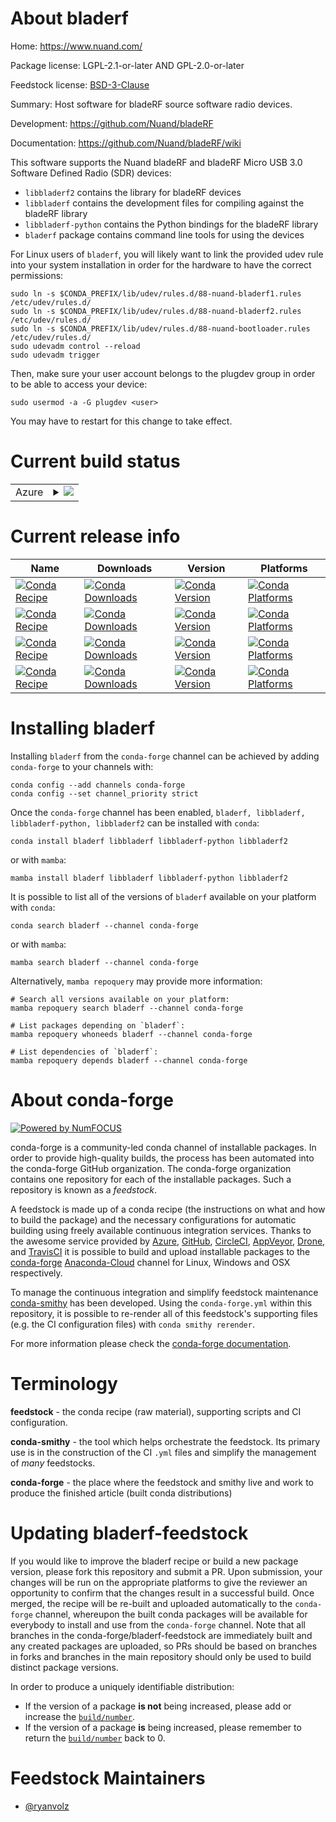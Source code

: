 About bladerf
=============

Home: https://www.nuand.com/

Package license: LGPL-2.1-or-later AND GPL-2.0-or-later

Feedstock license: [BSD-3-Clause](https://github.com/conda-forge/bladerf-feedstock/blob/main/LICENSE.txt)

Summary: Host software for bladeRF source software radio devices.

Development: https://github.com/Nuand/bladeRF

Documentation: https://github.com/Nuand/bladeRF/wiki

This software supports the Nuand bladeRF and bladeRF Micro USB 3.0 Software Defined Radio (SDR) devices:

  - `libbladerf2` contains the library for bladeRF devices
  - `libbladerf` contains the development files for compiling against the bladeRF library
  - `libbladerf-python` contains the Python bindings for the bladeRF library
  - `bladerf` package contains command line tools for using the devices

For Linux users of `bladerf`, you will likely want to link the provided udev rule into your system installation in order for the hardware to have the correct permissions:

    sudo ln -s $CONDA_PREFIX/lib/udev/rules.d/88-nuand-bladerf1.rules /etc/udev/rules.d/
    sudo ln -s $CONDA_PREFIX/lib/udev/rules.d/88-nuand-bladerf2.rules /etc/udev/rules.d/
    sudo ln -s $CONDA_PREFIX/lib/udev/rules.d/88-nuand-bootloader.rules /etc/udev/rules.d/
    sudo udevadm control --reload
    sudo udevadm trigger

Then, make sure your user account belongs to the plugdev group in order to be able to access your device:

    sudo usermod -a -G plugdev <user>

You may have to restart for this change to take effect.


Current build status
====================


<table>
    
  <tr>
    <td>Azure</td>
    <td>
      <details>
        <summary>
          <a href="https://dev.azure.com/conda-forge/feedstock-builds/_build/latest?definitionId=15921&branchName=main">
            <img src="https://dev.azure.com/conda-forge/feedstock-builds/_apis/build/status/bladerf-feedstock?branchName=main">
          </a>
        </summary>
        <table>
          <thead><tr><th>Variant</th><th>Status</th></tr></thead>
          <tbody><tr>
              <td>linux_64</td>
              <td>
                <a href="https://dev.azure.com/conda-forge/feedstock-builds/_build/latest?definitionId=15921&branchName=main">
                  <img src="https://dev.azure.com/conda-forge/feedstock-builds/_apis/build/status/bladerf-feedstock?branchName=main&jobName=linux&configuration=linux_64_" alt="variant">
                </a>
              </td>
            </tr><tr>
              <td>osx_64</td>
              <td>
                <a href="https://dev.azure.com/conda-forge/feedstock-builds/_build/latest?definitionId=15921&branchName=main">
                  <img src="https://dev.azure.com/conda-forge/feedstock-builds/_apis/build/status/bladerf-feedstock?branchName=main&jobName=osx&configuration=osx_64_" alt="variant">
                </a>
              </td>
            </tr><tr>
              <td>win_64</td>
              <td>
                <a href="https://dev.azure.com/conda-forge/feedstock-builds/_build/latest?definitionId=15921&branchName=main">
                  <img src="https://dev.azure.com/conda-forge/feedstock-builds/_apis/build/status/bladerf-feedstock?branchName=main&jobName=win&configuration=win_64_" alt="variant">
                </a>
              </td>
            </tr>
          </tbody>
        </table>
      </details>
    </td>
  </tr>
</table>

Current release info
====================

| Name | Downloads | Version | Platforms |
| --- | --- | --- | --- |
| [![Conda Recipe](https://img.shields.io/badge/recipe-bladerf-green.svg)](https://anaconda.org/conda-forge/bladerf) | [![Conda Downloads](https://img.shields.io/conda/dn/conda-forge/bladerf.svg)](https://anaconda.org/conda-forge/bladerf) | [![Conda Version](https://img.shields.io/conda/vn/conda-forge/bladerf.svg)](https://anaconda.org/conda-forge/bladerf) | [![Conda Platforms](https://img.shields.io/conda/pn/conda-forge/bladerf.svg)](https://anaconda.org/conda-forge/bladerf) |
| [![Conda Recipe](https://img.shields.io/badge/recipe-libbladerf-green.svg)](https://anaconda.org/conda-forge/libbladerf) | [![Conda Downloads](https://img.shields.io/conda/dn/conda-forge/libbladerf.svg)](https://anaconda.org/conda-forge/libbladerf) | [![Conda Version](https://img.shields.io/conda/vn/conda-forge/libbladerf.svg)](https://anaconda.org/conda-forge/libbladerf) | [![Conda Platforms](https://img.shields.io/conda/pn/conda-forge/libbladerf.svg)](https://anaconda.org/conda-forge/libbladerf) |
| [![Conda Recipe](https://img.shields.io/badge/recipe-libbladerf--python-green.svg)](https://anaconda.org/conda-forge/libbladerf-python) | [![Conda Downloads](https://img.shields.io/conda/dn/conda-forge/libbladerf-python.svg)](https://anaconda.org/conda-forge/libbladerf-python) | [![Conda Version](https://img.shields.io/conda/vn/conda-forge/libbladerf-python.svg)](https://anaconda.org/conda-forge/libbladerf-python) | [![Conda Platforms](https://img.shields.io/conda/pn/conda-forge/libbladerf-python.svg)](https://anaconda.org/conda-forge/libbladerf-python) |
| [![Conda Recipe](https://img.shields.io/badge/recipe-libbladerf2-green.svg)](https://anaconda.org/conda-forge/libbladerf2) | [![Conda Downloads](https://img.shields.io/conda/dn/conda-forge/libbladerf2.svg)](https://anaconda.org/conda-forge/libbladerf2) | [![Conda Version](https://img.shields.io/conda/vn/conda-forge/libbladerf2.svg)](https://anaconda.org/conda-forge/libbladerf2) | [![Conda Platforms](https://img.shields.io/conda/pn/conda-forge/libbladerf2.svg)](https://anaconda.org/conda-forge/libbladerf2) |

Installing bladerf
==================

Installing `bladerf` from the `conda-forge` channel can be achieved by adding `conda-forge` to your channels with:

```
conda config --add channels conda-forge
conda config --set channel_priority strict
```

Once the `conda-forge` channel has been enabled, `bladerf, libbladerf, libbladerf-python, libbladerf2` can be installed with `conda`:

```
conda install bladerf libbladerf libbladerf-python libbladerf2
```

or with `mamba`:

```
mamba install bladerf libbladerf libbladerf-python libbladerf2
```

It is possible to list all of the versions of `bladerf` available on your platform with `conda`:

```
conda search bladerf --channel conda-forge
```

or with `mamba`:

```
mamba search bladerf --channel conda-forge
```

Alternatively, `mamba repoquery` may provide more information:

```
# Search all versions available on your platform:
mamba repoquery search bladerf --channel conda-forge

# List packages depending on `bladerf`:
mamba repoquery whoneeds bladerf --channel conda-forge

# List dependencies of `bladerf`:
mamba repoquery depends bladerf --channel conda-forge
```


About conda-forge
=================

[![Powered by
NumFOCUS](https://img.shields.io/badge/powered%20by-NumFOCUS-orange.svg?style=flat&colorA=E1523D&colorB=007D8A)](https://numfocus.org)

conda-forge is a community-led conda channel of installable packages.
In order to provide high-quality builds, the process has been automated into the
conda-forge GitHub organization. The conda-forge organization contains one repository
for each of the installable packages. Such a repository is known as a *feedstock*.

A feedstock is made up of a conda recipe (the instructions on what and how to build
the package) and the necessary configurations for automatic building using freely
available continuous integration services. Thanks to the awesome service provided by
[Azure](https://azure.microsoft.com/en-us/services/devops/), [GitHub](https://github.com/),
[CircleCI](https://circleci.com/), [AppVeyor](https://www.appveyor.com/),
[Drone](https://cloud.drone.io/welcome), and [TravisCI](https://travis-ci.com/)
it is possible to build and upload installable packages to the
[conda-forge](https://anaconda.org/conda-forge) [Anaconda-Cloud](https://anaconda.org/)
channel for Linux, Windows and OSX respectively.

To manage the continuous integration and simplify feedstock maintenance
[conda-smithy](https://github.com/conda-forge/conda-smithy) has been developed.
Using the ``conda-forge.yml`` within this repository, it is possible to re-render all of
this feedstock's supporting files (e.g. the CI configuration files) with ``conda smithy rerender``.

For more information please check the [conda-forge documentation](https://conda-forge.org/docs/).

Terminology
===========

**feedstock** - the conda recipe (raw material), supporting scripts and CI configuration.

**conda-smithy** - the tool which helps orchestrate the feedstock.
                   Its primary use is in the construction of the CI ``.yml`` files
                   and simplify the management of *many* feedstocks.

**conda-forge** - the place where the feedstock and smithy live and work to
                  produce the finished article (built conda distributions)


Updating bladerf-feedstock
==========================

If you would like to improve the bladerf recipe or build a new
package version, please fork this repository and submit a PR. Upon submission,
your changes will be run on the appropriate platforms to give the reviewer an
opportunity to confirm that the changes result in a successful build. Once
merged, the recipe will be re-built and uploaded automatically to the
`conda-forge` channel, whereupon the built conda packages will be available for
everybody to install and use from the `conda-forge` channel.
Note that all branches in the conda-forge/bladerf-feedstock are
immediately built and any created packages are uploaded, so PRs should be based
on branches in forks and branches in the main repository should only be used to
build distinct package versions.

In order to produce a uniquely identifiable distribution:
 * If the version of a package **is not** being increased, please add or increase
   the [``build/number``](https://docs.conda.io/projects/conda-build/en/latest/resources/define-metadata.html#build-number-and-string).
 * If the version of a package **is** being increased, please remember to return
   the [``build/number``](https://docs.conda.io/projects/conda-build/en/latest/resources/define-metadata.html#build-number-and-string)
   back to 0.

Feedstock Maintainers
=====================

* [@ryanvolz](https://github.com/ryanvolz/)

